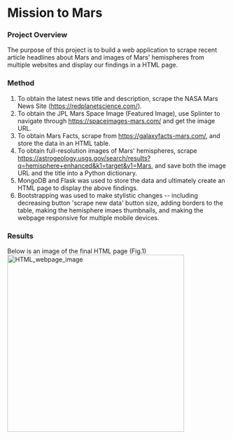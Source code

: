 # Mission to Mars

### Project Overview

The purpose of this project is to build a web application to scrape recent article headlines about Mars and images of Mars' hemispheres from multiple websites and display our findings in a HTML page. 

### Method
1. To obtain the latest news title and description, scrape the NASA Mars News Site (https://redplanetscience.com/).
2. To obtain the JPL Mars Space Image (Featured Image), use Splinter to navigate through https://spaceimages-mars.com/ and get the image URL.
3. To obtain Mars Facts, scrape from https://galaxyfacts-mars.com/, and store the data in an HTML table.
4. To obtain full-resolution images of Mars' hemispheres, scrape https://astrogeology.usgs.gov/search/results?q=hemisphere+enhanced&k1=target&v1=Mars, and save both the image URL and the title into a Python dictionary.
5. MongoDB and Flask was used to store the data and ultimately create an HTML page to display the above findings. 
6. Bootstrapping was used to make stylistic changes -- including decreasing button 'scrape new data' button size, adding borders to the table, making the hemisphere imaes thumbnails, and making the webpage responsive for multiple mobile devices. 

### Results
Below is an image of the final HTML page (Fig.1)
<img width="404" alt="HTML_webpage_image" src="https://user-images.githubusercontent.com/45336910/126400755-6157d94b-a29f-4d0b-b8bf-0a0fa5437fa6.png">

